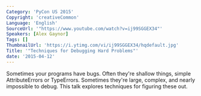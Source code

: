 ```yaml
---
Category: 'PyCon US 2015'
Copyright: 'creativeCommon'
Language: 'English'
SourceUrl: '"https://www.youtube.com/watch?v=ij99SGGEX34"'
Speakers: [Alex Gaynor]
Tags: []
ThumbnailUrl: 'https://i.ytimg.com/vi/ij99SGGEX34/hqdefault.jpg'
Title: '"Techniques for Debugging Hard Problems"'
date: '2015-04-12'
---
```

Sometimes your programs have bugs. Often they're shallow things, simple AttributeErrors or TypeErrors. Sometimes they're large, complex, and nearly impossible to debug. This talk explores techniques for figuring these out.

